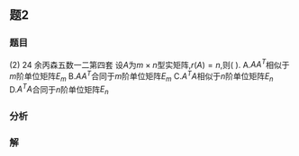 ## 题2
### 题目
(2) 24 余丙森五数一二第四套 
设$A$为$m \times n$型实矩阵,$r(A) = n$,则( ).
A.$AA^T$相似于$m$阶单位矩阵$E_m$
B.$AA^T$合同于$m$阶单位矩阵$E_m$
C.$A^TA$相似于$n$阶单位矩阵$E_n$
D.$A^TA$合同于$n$阶单位矩阵$E_n$
### 分析

### 解